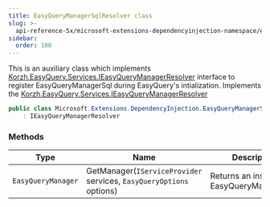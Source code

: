 ```yaml
---
title: EasyQueryManagerSqlResolver class
slug: >-
  api-reference-5x/microsoft-extensions-dependencyinjection-namespace/easyquerymanagersqlresolver-class
sidebar:
  order: 100
---
```


This is an auxiliary class which implements [Korzh.EasyQuery.Services.IEasyQueryManagerResolver](/easyquery/docs/api-reference-5x/korzh-easyquery-services-namespace/ieasyquerymanagerresolver-interface) interface  to register EasyQueryManagerSql during EasyQuery's intialization.  Implements the [Korzh.EasyQuery.Services.IEasyQueryManagerResolver](/easyquery/docs/api-reference-5x/korzh-easyquery-services-namespace/ieasyquerymanagerresolver-interface)
```csharp
public class Microsoft.Extensions.DependencyInjection.EasyQueryManagerSqlResolver
    : IEasyQueryManagerResolver

```

### Methods

| Type | Name | Description | 
| --- | --- | --- | 
| `EasyQueryManager` | GetManager(`IServiceProvider` services, `EasyQueryOptions` options) | Returns an instance of EasyQueryManagerSql. |
